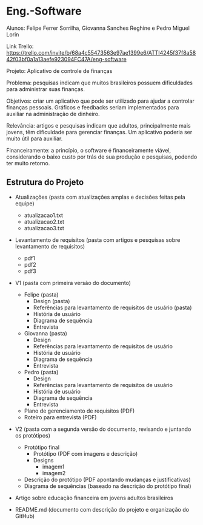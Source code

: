 # Eng.-Software

Alunos:
Felipe Ferrer Sorrilha,
Giovanna Sanches Reghine e
Pedro Miguel Lorin

Link Trello: https://trello.com/invite/b/68a4c55473563e97ae1399e6/ATTI4245f37f8a5842f03bf0a1a13aefe923094FC47A/eng-software

Projeto: Aplicativo de controle de finanças

Problema: pesquisas indicam que muitos brasileiros possuem dificuldades para administrar suas finanças.

Objetivos: criar um aplicativo que pode ser utilizado para ajudar a controlar finanças pessoais. Gráficos e feedbacks seriam implementados para auxiliar na administração de dinheiro.

Relevância: artigos e pesquisas indicam que adultos, principalmente mais jovens, têm dificuldade para gerenciar finanças. Um aplicativo poderia ser muito útil para auxiliar.

Financeiramente: a princípio, o software é financeiramente viável, considerando o baixo custo por trás de sua produção e pesquisas, podendo ter muito retorno.

## Estrutura do Projeto

- Atualizações (pasta com atualizações amplas e decisões feitas pela equipe)
  - atualizacao1.txt
  - atualizacao2.txt
  - atualizacao3.txt

- Levantamento de requisitos (pasta com artigos e pesquisas sobre levantamento de requisitos)
  - pdf1
  - pdf2
  - pdf3

- V1 (pasta com primeira versão do documento)
  - Felipe (pasta)
    - Design (pasta)
    - Referências para levantamento de requisitos de usuário (pasta)
    - História de usuário
    - Diagrama de sequência
    - Entrevista
  - Giovanna (pasta)
    - Design
    - Referências para levantamento de requisitos de usuário 
    - História de usuário
    - Diagrama de sequência
    - Entrevista
  - Pedro (pasta)
    - Design
    - Referências para levantamento de requisitos de usuário
    - História de usuário
    - Diagrama de sequência
    - Entrevista
  - Plano de gerenciamento de requisitos (PDF)
  - Roteiro para entrevista (PDF)

- V2 (pasta com a segunda versão do documento, revisando e juntando os protótipos)
  - Protótipo final
    - Protótipo (PDF com imagens e descrição)
    - Designs
      - imagem1
      - imagem2
  - Descrição do protótipo (PDF apontando mudanças e justificativas)
  - Diagrama de sequências (baseado na descrição do protótipo final)

- Artigo sobre educação financeira em jovens adultos brasileiros
- README.md (documento com descrição do projeto e organização do GitHub)

